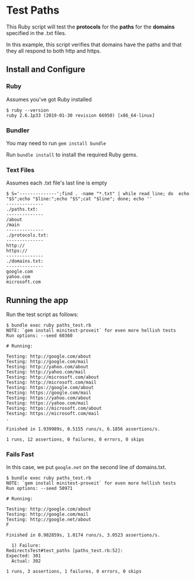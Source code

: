 # Test Paths

This Ruby script will test the **protocols** for the **paths** for the **domains** specified in the .txt files.

In this example, this script verifies that domains have the paths and that they all respond to both http and https.

## Install and Configure

### Ruby
Assumes you've got Ruby installed

```
$ ruby --version
ruby 2.6.1p33 (2019-01-30 revision 66950) [x86_64-linux]
```

### Bundler
You may need to run `gem install bundle`

Run `bundle install` to install the required Ruby gems.


### Text Files

Assumes each .txt file's last line is empty

```
$ S='--------------';find . -name "*.txt" | while read line; do  echo "$S";echo "$line:";echo "$S";cat "$line"; done; echo ''
--------------
./paths.txt:
--------------
/about
/main
--------------
./protocols.txt:
--------------
http://
https://
--------------
./domains.txt:
--------------
google.com
yahoo.com
microsoft.com
```

## Running the app

Run the test script as follows:

```
$ bundle exec ruby paths_test.rb 
NOTE: `gem install minitest-proveit` for even more hellish tests
Run options: --seed 60360

# Running:

Testing: http://google.com/about
Testing: http://google.com/mail
Testing: http://yahoo.com/about
Testing: http://yahoo.com/mail
Testing: http://microsoft.com/about
Testing: http://microsoft.com/mail
Testing: https://google.com/about
Testing: https://google.com/mail
Testing: https://yahoo.com/about
Testing: https://yahoo.com/mail
Testing: https://microsoft.com/about
Testing: https://microsoft.com/mail
.

Finished in 1.939989s, 0.5155 runs/s, 6.1856 assertions/s.

1 runs, 12 assertions, 0 failures, 0 errors, 0 skips
```

### Fails Fast

In this case, we put `google.net` on the second line of domains.txt.

```
$ bundle exec ruby paths_test.rb 
NOTE: `gem install minitest-proveit` for even more hellish tests
Run options: --seed 50971

# Running:

Testing: http://google.com/about
Testing: http://google.com/mail
Testing: http://google.net/about
F

Finished in 0.982859s, 1.0174 runs/s, 3.0523 assertions/s.

  1) Failure:
RedirectsTest#test_paths [paths_test.rb:52]:
Expected: 301
  Actual: 302

1 runs, 3 assertions, 1 failures, 0 errors, 0 skips
```
